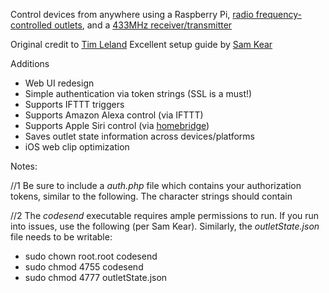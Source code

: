 Control devices from anywhere using a Raspberry Pi, [radio frequency-controlled outlets](https://www.amazon.com/Etekcity-Wireless-Electrical-Household-Appliances/dp/B00DQELHBS), and a [433MHz receiver/transmitter](https://www.amazon.com/SMAKN®-433Mhz-Transmitter-Receiver-Arduino/dp/B00M2CUALS)

Original credit to [Tim Leland](https://timleland.com/wireless-power-outlets/)
Excellent setup guide by [Sam Kear](https://www.samkear.com/hardware/control-power-outlets-wirelessly-raspberry-pi)  

Additions
- Web UI redesign
- Simple authentication via token strings (SSL is a must!)
- Supports IFTTT triggers
- Supports Amazon Alexa control (via IFTTT)
- Supports Apple Siri control (via [homebridge](https://github.com/nfarina/homebridge))
- Saves outlet state information across devices/platforms
- iOS web clip optimization

Notes:

//1
Be sure to include a *auth.php* file which contains your authorization tokens, similar to the following. The character strings should contain  

<?php
$tokens = array(
	"abcdefghij", //IFTTT
	"klmnopqrst", //iOS
	"uvwxyz1234", //Web
);
?>

//2
The *codesend* executable requires ample permissions to run. If you run into issues, use the following (per Sam Kear). Similarly, the *outletState.json* file needs to be writable:

- sudo chown root.root codesend
- sudo chmod 4755 codesend
- sudo chmod 4777 outletState.json
